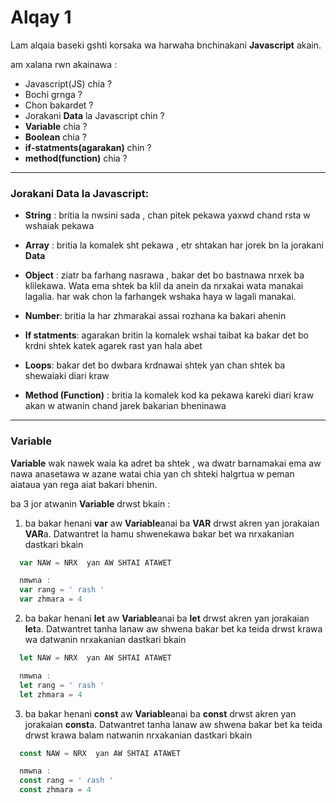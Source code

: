# Alqay 1

Lam alqaia baseki gshti korsaka wa harwaha bnchinakani **Javascript** akain.

am xalana rwn akainawa :

* Javascript(JS) chia ?
* Bochi grnga ?
* Chon bakardet ?
* Jorakani **Data** la Javascript chin ?
* **Variable** chia ?
* **Boolean** chia ?
* **if-statments(agarakan)** chin ?
* **method(function)** chia ?

------------------------------


### Jorakani Data la Javascript:


* **String** : britia la nwsini sada , chan pitek pekawa yaxwd chand rsta w wshaiak pekawa
* **Array** : britia la komalek sht pekawa , etr shtakan har jorek bn la jorakani **Data**

* **Object** : ziatr ba farhang nasrawa , bakar det bo bastnawa nrxek ba klilekawa. Wata ema shtek ba klil da anein da nrxakai wata manakai lagalia. har wak chon la farhangek wshaka haya w lagali manakai.
* **Number**: britia la har zhmarakai assai rozhana ka bakari ahenin
* **If statments**: agarakan britin la komalek wshai taibat ka bakar det bo krdni shtek katek agarek rast yan hala abet

* **Loops**: bakar det bo dwbara krdnawai shtek yan chan shtek ba shewaiaki diari kraw

* **Method (Function)** : britia la komalek kod ka pekawa kareki diari kraw akan w atwanin chand jarek bakarian bheninawa


-----------------------------------------

### Variable

**Variable** wak nawek waia ka adret ba shtek , wa dwatr barnamakai ema aw nawa anasetawa w azane watai chia yan ch shteki halgrtua w peman aiataua yan rega aiat bakari bhenin.

ba 3 jor atwanin **Variable** drwst bkain :

1. ba bakar henani **var**
   aw **Variable**anai ba **VAR** drwst akren yan jorakaian **VAR**a. Datwantret la hamu shwenekawa bakar bet wa nrxakanian dastkari bkain
  ```javascript
    var NAW = NRX  yan AW SHTAI ATAWET

    nmwna :
    var rang = ' rash '
    var zhmara = 4
  ```
2. ba bakar henani **let**
   aw **Variable**anai ba **let** drwst akren yan jorakaian **let**a. Datwantret tanha lanaw aw shwena bakar bet ka teida drwst krawa wa datwanin nrxakanian dastkari bkain
  ```javascript
    let NAW = NRX  yan AW SHTAI ATAWET

    nmwna :
    let rang = ' rash '
    let zhmara = 4
  ```
3. ba bakar henani **const**
   aw **Variable**anai ba **const** drwst akren yan jorakaian **const**a. Datwantret tanha lanaw aw shwena bakar bet ka teida drwst krawa balam natwanin nrxakanian dastkari bkain
  ```javascript
    const NAW = NRX  yan AW SHTAI ATAWET

    nmwna :
    const rang = ' rash '
    const zhmara = 4
  ```